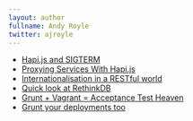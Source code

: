 ```yaml
---
layout: author
fullname: Andy Royle
twitter: ajroyle
---
```



* <a href="/blog/2015/02/16/hapi-js-and-sigterm/">Hapi.js and SIGTERM</a>
* <a href="/blog/2014/11/28/proxying-with-hapi/">Proxying Services With Hapi.js</a>
* <a href="/blog/2014/04/02/internationalisation-in-a-restful-world/">Internationalisation in a RESTful world</a>
* <a href="/blog/2013/09/23/quick-look-at-rethinkdb/">Quick look at RethinkDB</a>
* <a href="/blog/2013/08/16/grunt-plus-vagrant-equals-acceptance-test-heaven/">Grunt + Vagrant = Acceptance Test Heaven</a>
* <a href="/blog/2013/08/08/grunt-your-deployments-too/">Grunt your deployments too</a>
